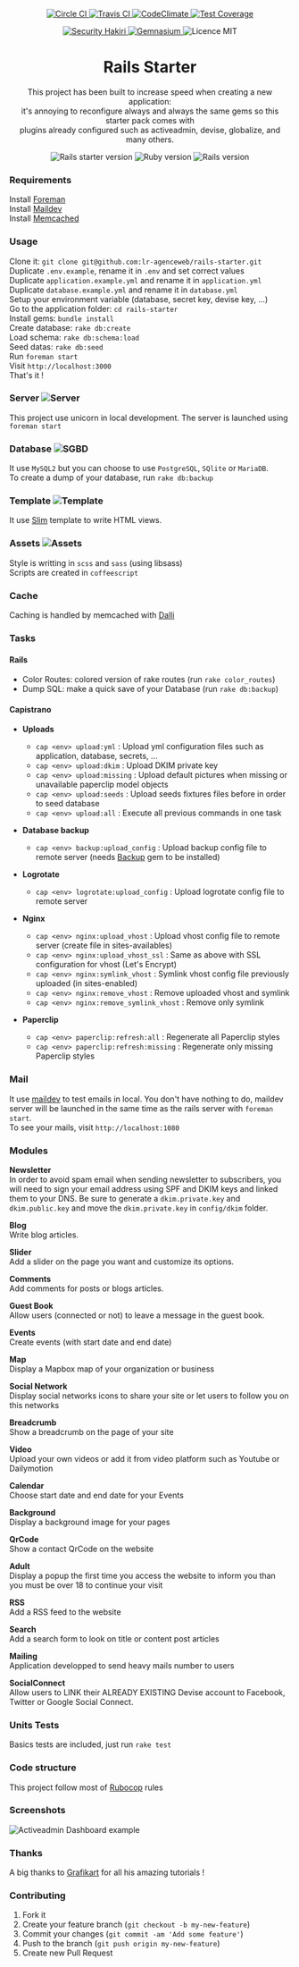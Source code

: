 <p align="center">
  <a href="https://circleci.com/gh/lr-agenceweb/rails-starter/tree/master">
    <img src="https://circleci.com/gh/lr-agenceweb/rails-starter/tree/master.svg?style=svg" alt="Circle CI" />
  </a>
  <a href="https://travis-ci.org/lr-agenceweb/rails-starter">
    <img src="https://img.shields.io/travis/lr-agenceweb/rails-starter/master.svg?style=flat-square" alt="Travis CI" />
  </a>
  <a href="https://codeclimate.com/github/lr-agenceweb/rails-starter">
    <img src="https://img.shields.io/codeclimate/github/lr-agenceweb/rails-starter.svg?style=flat-square" alt="CodeClimate" />
  </a>
  <a href="https://codeclimate.com/github/lr-agenceweb/rails-starter/coverage">
    <img src="https://img.shields.io/codeclimate/coverage/github/lr-agenceweb/rails-starter.svg?style=flat-square" alt="Test Coverage" />
  </a>
</p>

<p align="center">
  <a href="https://hakiri.io/github/lr-agenceweb/rails-starter/master">
    <img src="https://hakiri.io/github/lr-agenceweb/rails-starter/master.svg" alt="Security Hakiri" />
  </a>
  <a href="https://gemnasium.com/lr-agenceweb/rails-starter">
    <img src="https://gemnasium.com/lr-agenceweb/rails-starter.svg" alt="Gemnasium" />
  </a>
  <img src="https://img.shields.io/badge/Licence-MIT-3d8273.svg?style=flat-square" alt="Licence MIT" />
</p>

<h1 align='center'>
  Rails Starter
</h1>

<p align='center'>
  This project has been built to increase speed when creating a new application: <br /> it's annoying to reconfigure always and always the same gems so this starter pack comes with <br /> plugins already configured such as activeadmin, devise, globalize, and many others.
</p>

<p align='center'>
  <img src="https://img.shields.io/badge/Rails%20starter-v0.0.4-blue.svg?style=flat-square" alt="Rails starter version" />
  <img src="https://img.shields.io/badge/Ruby-2.3.0-5aaed7.svg?style=flat-square" alt="Ruby version" />
  <img src="https://img.shields.io/badge/Rails-4.2.6-5aaed7.svg?style=flat-square" alt="Rails version" />
</p>

### Requirements
Install [Foreman](https://github.com/ddollar/foreman)  
Install [Maildev](https://github.com/djfarrelly/MailDev)  
Install [Memcached](http://memcached.org/)  

### Usage
Clone it: `git clone git@github.com:lr-agenceweb/rails-starter.git`  
Duplicate `.env.example`, rename it in `.env` and set correct values  
Duplicate `application.example.yml` and rename it in `application.yml`  
Duplicate `database.example.yml` and rename it in `database.yml`  
Setup your environment variable (database, secret key, devise key, ...)  
Go to the application folder: `cd rails-starter`  
Install gems: `bundle install`  
Create database: `rake db:create`  
Load schema: `rake db:schema:load`  
Seed datas: `rake db:seed`  
Run `foreman start`  
Visit `http://localhost:3000`  
That's it !  

### Server ![Server](https://img.shields.io/badge/Server-Unicorn-5aaed7.svg?style=flat-square)
This project use unicorn in local development. The server is launched using `foreman start`

### Database ![SGBD](https://img.shields.io/badge/Database-MySQL%20%7C%20PostgreSQL%20%7C%20SQLite%20%7C%20MariaDB-5aaed7.svg?style=flat-square)
It use `MySQL2` but you can choose to use `PostgreSQL`, `SQlite` or `MariaDB`.  
To create a dump of your database, run `rake db:backup`

### Template ![Template](https://img.shields.io/badge/Template-Slim-5aaed7.svg?style=flat-square)
It use [Slim](https://github.com/slim-template/slim-rails) template to write HTML views.

### Assets ![Assets](https://img.shields.io/badge/Assets-Sass%20%7C%20Coffeescript-5aaed7.svg?style=flat-square)
Style is writting in `scss` and `sass` (using libsass)  
Scripts are created in `coffeescript`

### Cache
Caching is handled by memcached with [Dalli](https://github.com/petergoldstein/dalli)


### Tasks
#### Rails 

* Color Routes: colored version of rake routes (run `rake color_routes`)
* Dump SQL: make a quick save of your Database (run `rake db:backup`)

#### Capistrano

* **Uploads**  
  * `cap <env> upload:yml` : Upload yml configuration files such as application, database, secrets, ...
  * `cap <env> upload:dkim` : Upload DKIM private key
  * `cap <env> upload:missing` : Upload default pictures when missing or unavailable paperclip model objects
  * `cap <env> upload:seeds` : Upload seeds fixtures files before in order to seed database
  * `cap <env> upload:all` : Execute all previous commands in one task

* **Database backup**  
  * `cap <env> backup:upload_config` : Upload backup config file to remote server (needs [Backup](http://backup.github.io/backup/v4/) gem to be installed)

* **Logrotate**  
  * `cap <env> logrotate:upload_config` : Upload logrotate config file to remote server

* **Nginx**  
  * `cap <env> nginx:upload_vhost` : Upload vhost config file to remote server (create file in sites-availables)
  * `cap <env> nginx:upload_vhost_ssl` : Same as above with SSL configuration for vhost (Let's Encrypt)
  * `cap <env> nginx:symlink_vhost` : Symlink vhost config file previously uploaded (in sites-enabled)
  * `cap <env> nginx:remove_vhost` : Remove uploaded vhost and symlink
  * `cap <env> nginx:remove_symlink_vhost` : Remove only symlink

* **Paperclip**  
  * `cap <env> paperclip:refresh:all` : Regenerate all Paperclip styles
  * `cap <env> paperclip:refresh:missing` : Regenerate only missing Paperclip styles


### Mail
It use [maildev](http://djfarrelly.github.io/MailDev/) to test emails in local. You don't have nothing to do, maildev server will be launched in the same time as the rails server with `foreman start`.  
To see your mails, visit `http://localhost:1080`


### Modules
**Newsletter**  
In order to avoid spam email when sending newsletter to subscribers, you will need to sign your email address using SPF and DKIM keys and linked them to your DNS.
Be sure to generate a `dkim.private.key` and `dkim.public.key` and move the `dkim.private.key` in `config/dkim` folder.

**Blog**  
Write blog articles.

**Slider**  
Add a slider on the page you want and customize its options.

**Comments**  
Add comments for posts or blogs articles.

**Guest Book**  
Allow users (connected or not) to leave a message in the guest book.

**Events**  
Create events (with start date and end date)

**Map**  
Display a Mapbox map of your organization or business

**Social Network**  
Display social networks icons to share your site or let users to follow you on this networks

**Breadcrumb**  
Show a breadcrumb on the page of your site

**Video**  
Upload your own videos or add it from video platform such as Youtube or Dailymotion

**Calendar**  
Choose start date and end date for your Events

**Background**  
Display a background image for your pages

**QrCode**  
Show a contact QrCode on the website

**Adult**  
Display a popup the first time you access the website to inform you than you must be over 18 to continue your visit

**RSS**  
Add a RSS feed to the website

**Search**  
Add a search form to look on title or content post articles

**Mailing**  
Application developped to send heavy mails number to users

**SocialConnect**  
Allow users to LINK their ALREADY EXISTING Devise account to Facebook, Twitter or Google Social Connect.


### Units Tests
Basics tests are included, just run `rake test`

### Code structure
This project follow most of [Rubocop](https://github.com/bbatsov/rubocop) rules

### Screenshots
![Activeadmin Dashboard example](vendor/assets/images/readme/dashboard_rails_starter.jpg)

### Thanks
A big thanks to [Grafikart](http://grafikart.fr) for all his amazing tutorials !

### Contributing
1. Fork it
2. Create your feature branch (`git checkout -b my-new-feature`)
3. Commit your changes (`git commit -am 'Add some feature'`)
4. Push to the branch (`git push origin my-new-feature`)
5. Create new Pull Request
